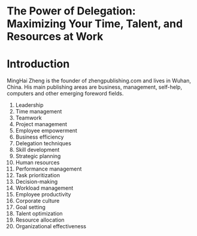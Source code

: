 # The Power of Delegation: Maximizing Your Time, Talent, and Resources at Work

# Introduction



MingHai Zheng is the founder of zhengpublishing.com and lives in Wuhan, China. His main publishing areas are business, management, self-help, computers and other emerging foreword fields.



1. Leadership
2. Time management
3. Teamwork
4. Project management
5. Employee empowerment
6. Business efficiency
7. Delegation techniques
8. Skill development
9. Strategic planning
10. Human resources
11. Performance management
12. Task prioritization
13. Decision-making
14. Workload management
15. Employee productivity
16. Corporate culture
17. Goal setting
18. Talent optimization
19. Resource allocation
20. Organizational effectiveness


